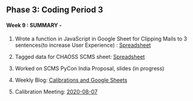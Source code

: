 ## Phase 3: Coding Period 3

#### Week 9 : SUMMARY -

1. Wrote a function in JavaScript in Google Sheet for Clipping Mails to 3 sentences(to increase User Experience) : [Spreadsheet](https://docs.google.com/spreadsheets/d/1wXBO-Xvgm7qWcgqDSMBfnXhUMEMX3N-zQEnnGZeQktE/edit?usp=sharing)

2. Tagged data for CHAOSS SCMS sheet: [Spreadsheet](https://docs.google.com/spreadsheets/d/1wXBO-Xvgm7qWcgqDSMBfnXhUMEMX3N-zQEnnGZeQktE/edit?usp=sharing)

3. Worked on SCMS PyCon India Proposal, slides (in progress)

4. Weekly Blog: [Calibrations and Google Sheets](https://medium.com/@guptaria/week-9-coding-period-3-1444a048be)

5. Calibration Meeting: [2020-08-07](https://github.com/ria18405/GSoC/blob/master/Meetings/2020-08-07-coding-prd-3-1.txt)